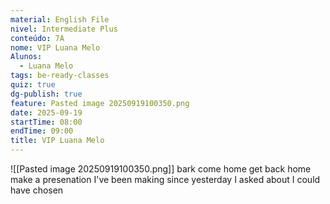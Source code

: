 ```yaml
---
material: English File
nivel: Intermediate Plus
conteúdo: 7A
nome: VIP Luana Melo
Alunos:
  - Luana Melo
tags: be-ready-classes
quiz: true
dg-publish: true
feature: Pasted image 20250919100350.png
date: 2025-09-19
startTime: 08:00
endTime: 09:00
title: VIP Luana Melo
---
```

![[Pasted image 20250919100350.png]]
bark
come home
get back home
make a presenation
I've been making since yesterday
I asked about 
I could have chosen 